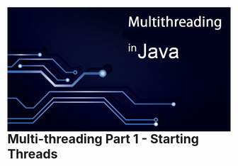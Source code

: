 <img src="../READMEs_sorces/Multithreading-Java.png" alt="Sistemas Distribuidos - Rafael Alves" align="right"/>


<div stylte="text-align: center">
    <h1>Multi-threading Part 1 - Starting Threads</h1>
</div>